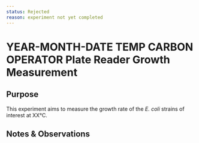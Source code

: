 ```yaml
---
status: Rejected 
reason: experiment not yet completed
---
```


# YEAR-MONTH-DATE TEMP CARBON OPERATOR Plate Reader Growth Measurement

## Purpose
This experiment aims to measure the growth rate of the *E. coli* strains of interest at XX°C.

## Notes & Observations

